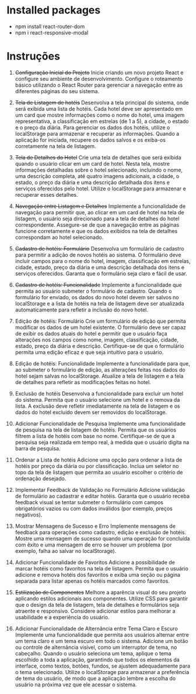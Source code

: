 # Installed packages

* npm install react-router-dom
* npm i react-responsive-modal

# Instruções

1. ~~Configuração Inicial do Projeto~~
Inicie criando um novo projeto React e configure seu ambiente de desenvolvimento. Configure o roteamento básico utilizando o React Router para gerenciar a navegação entre as diferentes páginas do seu sistema.

2. ~~Tela de Listagem de hotéis~~
Desenvolva a tela principal do sistema, onde será exibida uma lista de hotéis. Cada hotel deve ser apresentado em um card que mostre informações como o nome do hotel, uma imagem representativa, a classificação em estrelas (de 1 a 5), a cidade, o estado e o preço da diária. Para gerenciar os dados dos hotéis, utilize o localStorage para armazenar e recuperar as informações. Quando a aplicação for iniciada, recupere os dados salvos e os exiba-os corretamente na tela de listagem.

3. ~~Tela de Detalhes do Hotel~~
Crie uma tela de detalhes que será exibida quando o usuário clicar em um card de hotel. Nesta tela, mostre informações detalhadas sobre o hotel selecionado, incluindo o nome, uma descrição completa, até quatro imagens adicionais, a cidade, o estado, o preço da diária e uma descrição detalhada dos itens e serviços oferecidos pelo hotel. Utilize o localStorage para armazenar e recuperar esses detalhes.

4. ~~Navegação entre Listagem e Detalhes~~
Implemente a funcionalidade de navegação para permitir que, ao clicar em um card de hotel na tela de listagem, o usuário seja direcionado para a tela de detalhes do hotel correspondente. Assegure-se de que a navegação entre as páginas funcione corretamente e que os dados exibidos na tela de detalhes correspondam ao hotel selecionado.

5. ~~Cadastro de hotéis: Formulário~~
Desenvolva um formulário de cadastro para permitir a adição de novos hotéis ao sistema. O formulário deve incluir campos para o nome do hotel, imagem, classificação em estrelas, cidade, estado, preço da diária e uma descrição detalhada dos itens e serviços oferecidos. Garanta que o formulário seja claro e fácil de usar.

6. ~~Cadastro de hotéis: Funcionalidade~~
Implemente a funcionalidade que permita ao usuário submeter o formulário de cadastro. Quando o formulário for enviado, os dados do novo hotel devem ser salvos no localStorage e a lista de hotéis na tela de listagem deve ser atualizada automaticamente para refletir a inclusão do novo hotel.

7. Edição de hotéis: Formulário
Crie um formulário de edição que permita modificar os dados de um hotel existente. O formulário deve ser capaz de exibir os dados atuais do hotel e permitir que o usuário faça alterações nos campos como nome, imagem, classificação, cidade, estado, preço da diária e descrição. Certifique-se de que o formulário permita uma edição eficaz e que seja intuitivo para o usuário.

8. Edição de hotéis: Funcionalidade
Implemente a funcionalidade para que, ao submeter o formulário de edição, as alterações feitas nos dados do hotel sejam salvas no localStorage. Atualize a tela de listagem e a tela de detalhes para refletir as modificações feitas no hotel.

9. Exclusão de hotéis
Desenvolva a funcionalidade para excluir um hotel do sistema. Permita que o usuário selecione um hotel e o remova da lista. A exclusão deve refletir imediatamente na tela de listagem e os dados do hotel excluído devem ser removidos do localStorage.

10. Adicionar Funcionalidade de Pesquisa
Implemente uma funcionalidade de pesquisa na tela de listagem de hotéis. Permita que os usuários filtrem a lista de hotéis com base no nome. Certifique-se de que a pesquisa seja realizada em tempo real, à medida que o usuário digita na barra de pesquisa.

11. Ordenar a Lista de hotéis
Adicione uma opção para ordenar a lista de hotéis por preço da diária ou por classificação. Inclua um seletor no topo da tela de listagem que permita ao usuário escolher o critério de ordenação desejado.

12. Implementar Feedback de Validação no Formulário
Adicione validação de formulário ao cadastrar e editar hotéis. Garanta que o usuário receba feedback visual se tentar submeter o formulário com campos obrigatórios vazios ou com dados inválidos (por exemplo, preços negativos).

13. Mostrar Mensagens de Sucesso e Erro
Implemente mensagens de feedback para operações como cadastro, edição e exclusão de hotéis. Mostre uma mensagem de sucesso quando uma operação for concluída com êxito e uma mensagem de erro se houver um problema (por exemplo, falha ao salvar no localStorage).

14. Adicionar Funcionalidade de Favoritos
Adicione a possibilidade de marcar hotéis como favoritos na tela de listagem. Permita que o usuário adicione e remova hotéis dos favoritos e exiba uma seção ou página separada para listar apenas os hotéis marcados como favoritos.

15. ~~Estilização de Componentes~~
Melhore a aparência visual do seu projeto aplicando estilos adicionais aos componentes. Utilize CSS para garantir que o design da tela de listagem, tela de detalhes e formulários seja atraente e responsivo. Considere adicionar estilos para melhorar a usabilidade e a experiência do usuário.

16. Adicionar Funcionalidade de Alternância entre Tema Claro e Escuro
Implemente uma funcionalidade que permita aos usuários alternar entre um tema claro e um tema escuro em todo o sistema. Adicione um botão ou controle de alternância visível, como um interruptor de tema, no cabeçalho. Quando o usuário seleciona um tema, aplique o tema escolhido a toda a aplicação, garantindo que todos os elementos da interface, como textos, botões, fundos, se ajustem adequadamente para o tema selecionado. Utilize o localStorage para armazenar a preferência de tema do usuário, de modo que a aplicação lembre a escolha do usuário na próxima vez que ele acessar o sistema.